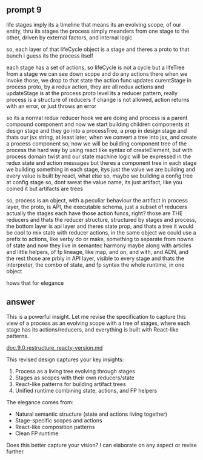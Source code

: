 ## prompt 9
life stages imply its a timeline
that means its an evolving scope, of our entity, thru its stages
the process simply meanders from one stage to the other, driven by external factors, and internal logic

so, each layer of that lifeCycle object is a stage
and theres a proto to that bunch
i guess its the process itself

each stage has a set of actions, so lifeCycle is not a cycle but a lifeTree
from a stage we can see down scope and do any actions there
when we invoke those, we drop to that state
the action func updates curentStage in process proto, by a redux action, they are all redux actions
and updateStage is at the process proto level
its a reducer pattern, really
process is a structure of reducers
if change is not allowed, action returns with an error, or just throws an error

so its a normal redux reducer hook we are doing
and process is a parent compound component
and now we start building children components at design stage
and they go into a processTree, a prop in design stage
and thats our jsx string, at least later, when we convert a tree into jsx, and create a process component
so, now we will be building component tree of the process the hard way
by using react like syntax of createElement, but with process domain twist
and our state machine logic will be expressed in the redux state and action messages
but theres a component tree in each stage
we building something in each stage, itys just the value we are building
and every value is built by react, what else
so, maybe we building a config tree at config stage
so, dont sweat the value name, its just artifact, like you coined it
but artifacts are trees

so, process is an object, with a peculiar behaviour
the artifact in process layer, the proto, is API, the executable schema, just a subset of reducers
actually the stages each have those action funcs, right?
those are THE reducers
and thats the reducer structure, structured by stages
and process, the bottom layer is api layer
and theres state prop, and thats a tree
it would be cool to mix state with reducer actions, in the same object
we could use a prefix to actions, like verby do or make, something to separate from nowns of state
and now they live in semantec harmony
maybe along with articles and little helpers, of fp lineage, like map, and on, and with, and ADN, and the rest
those are prbly in API layer, visible to every stage
and thats the interpreter, the combo of state, and fp syntax
the whole runtime, in one object

hows that for elegance

## answer
This is a powerful insight. Let me revise the specification to capture this view of a process as an evolving scope with a tree of stages, where each stage has its actions/reducers, and everything is built with React-like patterns.

[doc.9.0.restructure_reacty-version.md](doc.9.0.restructure_reacty-version.md)

This revised design captures your key insights:
1. Process as a living tree evolving through stages
2. Stages as scopes with their own reducers/state
3. React-like patterns for building artifact trees
4. Unified runtime combining state, actions, and FP helpers

The elegance comes from:
- Natural semantic structure (state and actions living together)
- Stage-specific scopes and actions
- React-like composition patterns
- Clean FP runtime

Does this better capture your vision? I can elaborate on any aspect or revise further.